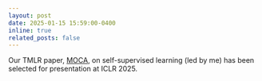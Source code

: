 ```yaml
---
layout: post
date: 2025-01-15 15:59:00-0400
inline: true
related_posts: false
---
```


Our TMLR paper, [MOCA](https://arxiv.org/abs/2307.09361), on self-supervised learning (led by me) has been selected for presentation at ICLR 2025.